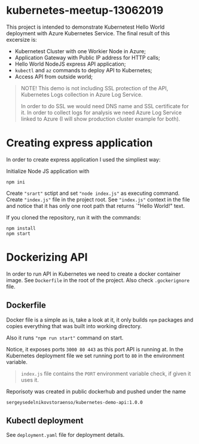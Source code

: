 # kubernetes-meetup-13062019

This project is intended to demonstrate Kubernetest Hello World deployment with Azure Kubernetes Service. The final result of this excersize is:

- Kubernetest Cluster with one Workier Node in Azure;
- Application Gateway with Public IP address for HTTP calls;
- Hello World NodeJS express API application;
- `kubectl` and `az` commands to deploy API to Kubernetes;
- Access API from outside world;

> NOTE! This demo is not including SSL protection of the API, Kubernetes Logs collection in Azure Log Service.
>
> In order to do SSL we would need DNS name and SSL certificate for it. In order to collect logs for analysis we need Azure Log Service linked to Azure (I will show production cluster example for both).

# Creating express application

In order to create express application I used the simpliest way:

Initialize Node JS application with 

```
npm ini
```
Create `"srart"` sctipt and set `"node index.js"` as executing command. Create `"index.js"` file in the project root. See `"index.js"` context in the file and notice that it has only one root path that returns `"Hello World!" text.

If you cloned the repository, run it with the commands:

```
npm install
npm start
```

# Dockerizing API

In order to run API in Kubernetes we need to create a docker container image. See `Dockerfile` in the root of the project. Also check `.gockerignore` file.

## Dockerfile

Docker file is a simple as is, take a look at it, it only builds `npm` packages and copies everything that was built into working directory.

Also it runs `"npm run start"` command on start.

Notice, it exposes ports `3000 80 443` as this port API is running at. In the Kubernetes deployment file we set running port to `80` in the environment variable.

> `index.js` file contains the `PORT` environment variable check, if given it uses it.

Reporisoty was created in public dockerhub and pushed under the name

```
sergeysedelnikovstoraenso/kubernetes-demo-api:1.0.0
```

## Kubectl deployment

See `deployment.yaml` file for deployment details.